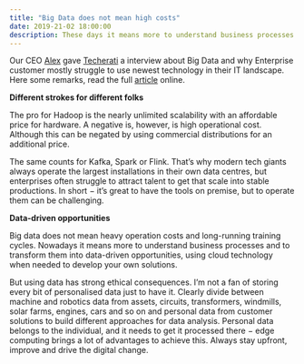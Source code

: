 ```yaml
---
title: "Big Data does not mean high costs"
date: 2019-21-02 18:00:00
description: These days it means more to understand business processes and to transform them into data-driven opportunities – using cloud technology when needed
---
```


Our CEO <a href="https://www.linkedin.com/in/alexanderalten/" target="_new">Alex</a> gave <a href="https://techerati.com" target="_new">Techerati</a> a interview about Big Data and why Enterprise customer mostly struggle to use newest technology in their IT landscape. Here some remarks, read the full <a href="https://techerati.com/features-hub/opinions/big-data-enterprise-it-eon-training/" target="_new">article</a> online.

__Different strokes for different folks__

The pro for Hadoop is the nearly unlimited scalability with an affordable price for hardware. A negative is, however, is high operational cost. Although this can be negated by using commercial distributions for an additional price.

The same counts for Kafka, Spark or Flink. That’s why modern tech giants always operate the largest installations in their own data centres, but enterprises often struggle to attract talent to get that scale into stable productions. In short − it’s great to have the tools on premise, but to operate them can be challenging.

__Data-driven opportunities__

Big data does not mean heavy operation costs and long-running training cycles. Nowadays it means more to understand business processes and to transform them into data-driven opportunities, using cloud technology when needed to develop your own solutions.

But using data has strong ethical consequences. I’m not a fan of storing every bit of personalised data just to have it. Clearly divide between machine and robotics data from assets, circuits, transformers, windmills, solar farms, engines, cars and so on and personal data from customer solutions to build different approaches for data analysis. Personal data belongs to the individual, and it needs to get it processed there − edge computing brings a lot of advantages to achieve this. Always stay upfront, improve and drive the digital change.

